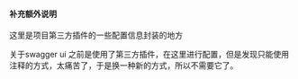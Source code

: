 <!--
 * @Description: 
 * @version: 
 * @Author: lxw
 * @Date: 2020-05-14 12:18:49
 * @LastEditors: lxw
 * @LastEditTime: 2020-05-14 12:20:17
 -->
####  补充额外说明
这里是项目第三方插件的一些配置信息封装的地方

关于swagger ui 之前是使用了第三方插件，在这里进行配置，但是发现只能使用注释的方式，太痛苦了，于是换一种新的方式，所以不需要它了。